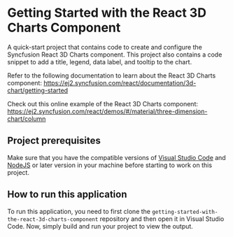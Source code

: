 # Getting Started with the React 3D Charts Component

A quick-start project that contains code to create and configure the Syncfusion React 3D Charts component. This project also contains a code snippet to add a title, legend, data label, and tooltip to the chart.   
 
Refer to the following documentation to learn about the React 3D Charts component: 
https://ej2.syncfusion.com/react/documentation/3d-chart/getting-started   

Check out this online example of the React 3D Charts component:
https://ej2.syncfusion.com/react/demos/#/material/three-dimension-chart/column

## Project prerequisites
Make sure that you have the compatible versions of [Visual Studio Code](https://code.visualstudio.com/download ) and [NodeJS](https://nodejs.org/en/download) or later version in your machine before starting to work on this project.

## How to run this application
To run this application, you need to first clone the `getting-started-with-the-react-3d-charts-component` repository and then open it in Visual Studio Code. Now, simply build and run your project to view the output.